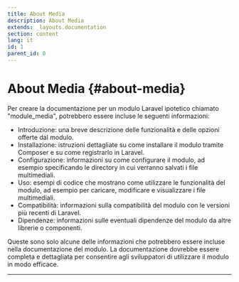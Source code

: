```yaml
---
title: About Media
description: About Media
extends: _layouts.documentation
section: content
lang: it
id: 1
parent_id: 0
---
```


# About Media {#about-media}

Per creare la documentazione per un modulo Laravel ipotetico chiamato "module_media", potrebbero essere incluse le seguenti informazioni:

- Introduzione: una breve descrizione delle funzionalità e delle opzioni offerte dal modulo.
- Installazione: istruzioni dettagliate su come installare il modulo tramite Composer e su come registrarlo in Laravel.
- Configurazione: informazioni su come configurare il modulo, ad esempio specificando le directory in cui verranno salvati i file multimediali.
- Uso: esempi di codice che mostrano come utilizzare le funzionalità del modulo, ad esempio per caricare, modificare e visualizzare i file multimediali.
- Compatibilità: informazioni sulla compatibilità del modulo con le versioni più recenti di Laravel.
- Dipendenze: informazioni sulle eventuali dipendenze del modulo da altre librerie o componenti.

Queste sono solo alcune delle informazioni che potrebbero essere incluse nella documentazione del modulo. La documentazione dovrebbe essere completa e dettagliata per consentire agli sviluppatori di utilizzare il modulo in modo efficace.


-------------